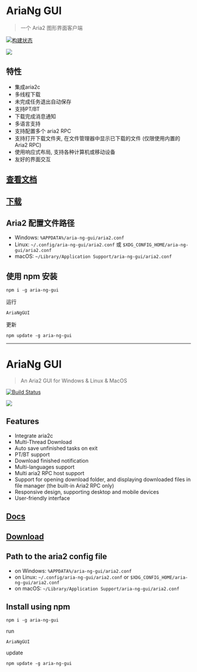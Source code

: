 
# AriaNg GUI

> 一个 Aria2 图形界面客户端

[![构建状态](https://dev.azure.com/xmader/apps/_apis/build/status/aria-ng-gui)](https://dev.azure.com/xmader/apps/_build/latest?definitionId=1)

![](https://aria-ng.xmader.com/Screenshot1.png)

## 特性

* 集成aria2c
* 多线程下载
* 未完成任务退出自动保存 <!-- (Bug: 需要暂停才能保存进度) -->
* 支持PT/BT
* 下载完成消息通知
* 多语言支持
* 支持配置多个 aria2 RPC
* 支持打开下载文件夹, 在文件管理器中显示已下载的文件 (仅限使用内置的Aria2 RPC)
* 使用响应式布局, 支持各种计算机或移动设备
* 友好的界面交互

## [查看文档](https://aria-ng.xmader.com/)

## [下载](https://github.com/Xmader/aria-ng-gui/releases/latest)

## Aria2 配置文件路径

* Windows: `%APPDATA%/aria-ng-gui/aria2.conf`
* Linux: `~/.config/aria-ng-gui/aria2.conf` 或 `$XDG_CONFIG_HOME/aria-ng-gui/aria2.conf`
* macOS: `~/Library/Application Support/aria-ng-gui/aria2.conf`

## 使用 npm 安装

```
npm i -g aria-ng-gui
```

运行

```
AriaNgGUI
```

更新

```
npm update -g aria-ng-gui
```

---

# AriaNg GUI

> An Aria2 GUI for Windows & Linux & MacOS

[![Build Status](https://dev.azure.com/xmader/aria-ng-gui/_apis/build/status/aria-ng-gui-darwin)](https://dev.azure.com/xmader/aria-ng-gui/_build/latest?definitionId=1)

![](https://aria-ng.xmader.com/en/Screenshot1.png)

## Features

* Integrate aria2c
* Multi-Thread Download
* Auto save unfinished tasks on exit
* PT/BT support
* Download finished notification
* Multi-languages support
* Multi aria2 RPC host support
* Support for opening download folder, and displaying downloaded files in file manager (the built-in Aria2 RPC only)
* Responsive design, supporting desktop and mobile devices
* User-friendly interface

## [Docs](https://aria-ng.xmader.com/#/en/README)

## [Download](https://github.com/Xmader/aria-ng-gui/releases/latest)

## Path to the aria2 config file

* on Windows: `%APPDATA%/aria-ng-gui/aria2.conf`
* on Linux: `~/.config/aria-ng-gui/aria2.conf` or `$XDG_CONFIG_HOME/aria-ng-gui/aria2.conf`
* on macOS: `~/Library/Application Support/aria-ng-gui/aria2.conf`

## Install using npm

```
npm i -g aria-ng-gui
```

run

```
AriaNgGUI
```

update

```
npm update -g aria-ng-gui
```
